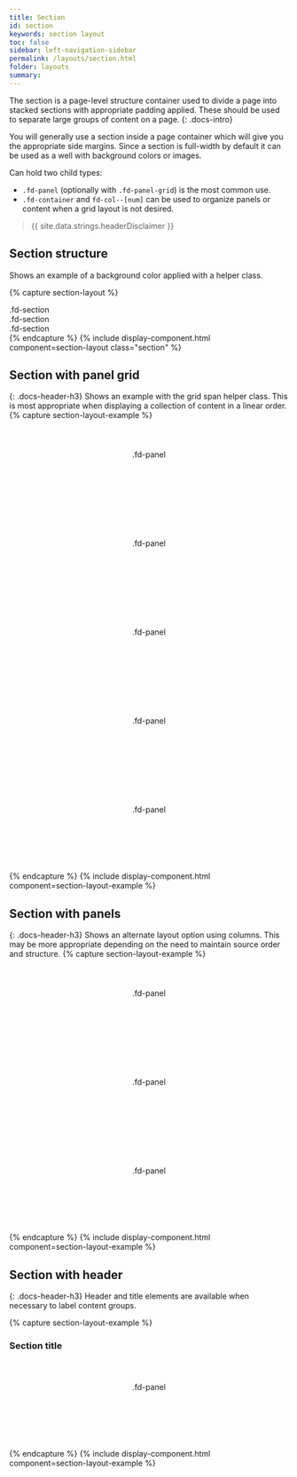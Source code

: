 ```yaml
---
title: Section
id: section
keywords: section layout
toc: false
sidebar: left-navigation-sidebar
permalink: /layouts/section.html
folder: layouts
summary:
---
```

The section is a page-level structure container used to divide a page into stacked sections with appropriate padding applied. These should be used to separate large groups of content on a page.
{: .docs-intro}

You will generally use a section inside a page container which will give you the appropriate side margins. Since a section is full-width by default it can be used as a well with background colors or images.

Can hold two child types:
- `.fd-panel` (optionally with `.fd-panel-grid`) is the most common use.
- `.fd-container` and `fd-col--[num]` can be used to organize panels or content when a grid layout is not desired.

> {{ site.data.strings.headerDisclaimer }}


## Section structure
Shows an example of a background color applied with a helper class.

{% capture section-layout %}
<section class="fd-section">
    .fd-section
</section>
<section class="fd-section fd-has-background-color-accent-4 fd-has-color-action-2">
    .fd-section
</section>
<section class="fd-section">
    .fd-section
</section>
{% endcapture %}
{% include display-component.html component=section-layout class="section" %}


## Section with panel grid
{: .docs-header-h3}
Shows an example with the grid span helper class. This is most appropriate when displaying a collection of content in a linear order.
{% capture section-layout-example %}
<section class="fd-section">
    <div class="fd-panel-grid">
        <div class="fd-panel fd-has-grid-column-span-2">
            .fd-panel
        </div>
        <div class="fd-panel">
            .fd-panel
        </div>
        <div class="fd-panel">
            .fd-panel
        </div>
        <div class="fd-panel">
            .fd-panel
        </div>
        <div class="fd-panel">
            .fd-panel
        </div>
    </div>
</section>
{% endcapture %}
{% include display-component.html component=section-layout-example %}


## Section with panels
{: .docs-header-h3}
Shows an alternate layout option using columns. This may be more appropriate depending on the need to maintain source order and structure.
{% capture section-layout-example %}
<section class="fd-section">
    <div class="fd-container">
        <div class="fd-panel">
            .fd-panel
        </div>
    </div>
</section>
<section class="fd-section">
    <div class="fd-container">
        <div class="fd-col--6">
            <div class="fd-panel">
                .fd-panel
            </div>
        </div>
        <div class="fd-col--6">
            <div class="fd-panel">
                .fd-panel
            </div>
        </div>
    </div>
</section>
{% endcapture %}
{% include display-component.html component=section-layout-example %}


## Section with header
{: .docs-header-h3}
Header and title elements are available when necessary to label content groups.

{% capture section-layout-example %}
<section class="fd-section">
    <div class="fd-section__header">
      <h3 class="fd-section__title">Section title</h3>
    </div>
    <div class="fd-panel">
        .fd-panel
    </div>
</section>
{% endcapture %}
{% include display-component.html component=section-layout-example %}



<style media="screen">
    .fd-panel{
        padding: 20px;
        padding-top:40px;
        height: 100px;
        text-align: center;
    }
</style>
